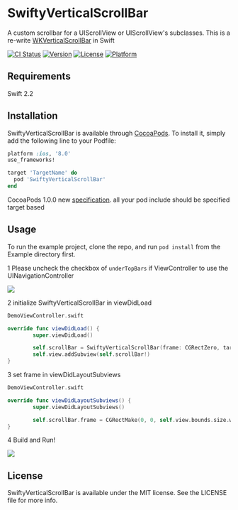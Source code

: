 # SwiftyVerticalScrollBar

A custom scrollbar for a UIScrollView or UIScrollView's subclasses. This is a re-write [WKVerticalScrollBar](https://github.com/litl/WKVerticalScrollBar) in Swift

[![CI Status](http://img.shields.io/travis/satoshin2071/SwiftyVerticalScrollBar.svg?style=flat)](https://travis-ci.org/satoshin2071/SwiftyVerticalScrollBar)
[![Version](https://img.shields.io/cocoapods/v/SwiftyVerticalScrollBar.svg?style=flat)](http://cocoapods.org/pods/SwiftyVerticalScrollBar)
[![License](https://img.shields.io/cocoapods/l/SwiftyVerticalScrollBar.svg?style=flat)](http://cocoapods.org/pods/SwiftyVerticalScrollBar)
[![Platform](https://img.shields.io/cocoapods/p/SwiftyVerticalScrollBar.svg?style=flat)](http://cocoapods.org/pods/SwiftyVerticalScrollBar)

## Requirements

Swift 2.2

## Installation

SwiftyVerticalScrollBar is available through [CocoaPods](http://cocoapods.org). To install
it, simply add the following line to your Podfile:

```ruby
platform :ios, '8.0'
use_frameworks!

target 'TargetName' do
  pod 'SwiftyVerticalScrollBar'
end
```

CocoaPods 1.0.0 new [specification](https://guides.cocoapods.org/using/the-podfile.html). all your pod include should be specified target based

## Usage

To run the example project, clone the repo, and run `pod install` from the Example directory first.

1 Please uncheck the checkbox of `underTopBars` if ViewController to use the UINavigationController

![](https://raw.githubusercontent.com/satoshin2071/SwiftyVerticalScrollBar/master/underTopBar.png)

2 initialize SwiftyVerticalScrollBar in viewDidLoad

```Swift
DemoViewController.swift

override func viewDidLoad() {
        super.viewDidLoad()

        self.scrollBar = SwiftyVerticalScrollBar(frame: CGRectZero, targetScrollView: self.tableView)
        self.view.addSubview(self.scrollBar!)
}
```

3 set frame in viewDidLayoutSubviews

```Swift
DemoViewController.swift

override func viewDidLayoutSubviews() {
        super.viewDidLayoutSubviews()

        self.scrollBar.frame = CGRectMake(0, 0, self.view.bounds.size.width, self.view.bounds.size.height)
}

```

4 Build and Run!

![](https://raw.githubusercontent.com/satoshin2071/SwiftyVerticalScrollBar/master/ss.gif)


## License

SwiftyVerticalScrollBar is available under the MIT license. See the LICENSE file for more info.
